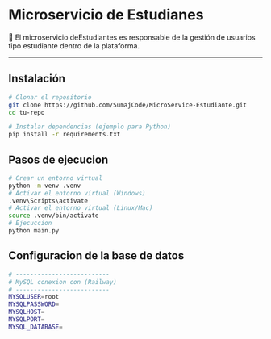 # Microservicio de Estudianes

🔹 El microservicio deEstudiantes es responsable de la gestión de usuarios tipo estudiante dentro de la plataforma. 

---


## Instalación
```bash
# Clonar el repositorio
git clone https://github.com/SumajCode/MicroService-Estudiante.git
cd tu-repo

# Instalar dependencias (ejemplo para Python)
pip install -r requirements.txt
```

## Pasos de ejecucion
```bash
# Crear un entorno virtual
python -m venv .venv
# Activar el entorno virtual (Windows)
.venv\Scripts\activate
# Activar el entorno virtual (Linux/Mac)
source .venv/bin/activate
# Ejecuccion
python main.py

```

## Configuracion de la base de datos
```bash
# --------------------------
# MySQL conexion con (Railway)
# --------------------------
MYSQLUSER=root
MYSQLPASSWORD=
MYSQLHOST=
MYSQLPORT=
MYSQL_DATABASE=
